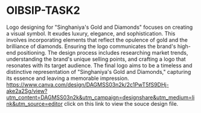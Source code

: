 # OIBSIP-TASK2
Logo designing for "Singhaniya's Gold and Diamonds" focuses on creating a visual symbol.
It exudes luxury, elegance, and sophistication.
This involves incorporating elements that reflect the opulence of gold and the brilliance of diamonds.
Ensuring the logo communicates the brand's high-end positioning.
The design process includes researching market trends, understanding the brand's unique selling points, and crafting a logo that resonates with its target audience.
The final logo aims to be a timeless and distinctive representation of "Singhaniya's Gold and Diamonds," capturing its essence and leaving a memorable impression.
https://www.canva.com/design/DAGMSS03n2k/2c1PwT5fS9DHj-ake2a2Sg/view?utm_content=DAGMSS03n2k&utm_campaign=designshare&utm_medium=link&utm_source=editor
click on this link to view the souce design file.

